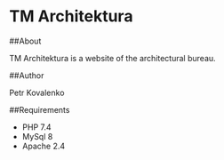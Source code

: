 TM Architektura
===

##About

TM Architektura is a website of the architectural bureau.

##Author

Petr Kovalenko

##Requirements

- PHP 7.4
- MySql 8
- Apache 2.4